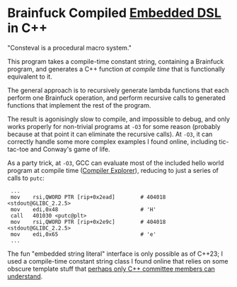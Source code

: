 # Brainfuck Compiled [Embedded DSL](https://en.wikipedia.org/wiki/Domain-specific_language#External_and_Embedded_Domain_Specific_Languages) in C++

"Consteval is a procedural macro system."

This program takes a compile-time constant string, containing a Brainfuck program, and generates a C++ function *at compile time* that is functionally equivalent to it.

The general approach is to recursively generate lambda functions that each perform one Brainfuck operation, and perform recursive calls to generated functions that implement the rest of the program.

The result is agonisingly slow to compile, and impossible to debug, and only works properly for non-trivial programs at `-O3` for some reason (probably because at that point it can eliminate the recursive calls). At `-O3`, it can correctly handle some more complex examples I found online, including tic-tac-toe and Conway's game of life.

As a party trick, at `-O3`, GCC can evaluate most of the included hello world program at compile time ([Compiler Explorer](https://godbolt.org/z/1PMPYYq4M)), reducing to just a series of calls to `putc`:

```assembly
 ...
 mov    rsi,QWORD PTR [rip+0x2ead]        # 404018 <stdout@GLIBC_2.2.5>
 mov    edi,0x48                          # 'H'
 call   401030 <putc@plt>
 mov    rsi,QWORD PTR [rip+0x2e9c]        # 404018 <stdout@GLIBC_2.2.5>
 mov    edi,0x65                          # 'e'
 ...
```

The fun "embedded string literal" interface is only possible as of C++23; I used a compile-time constant string class I found online that relies on some obscure template stuff that [perhaps only C++ committee members can understand](https://www.quora.com/How-do-you-pass-a-string-literal-as-a-parameter-to-a-C-template-class).
